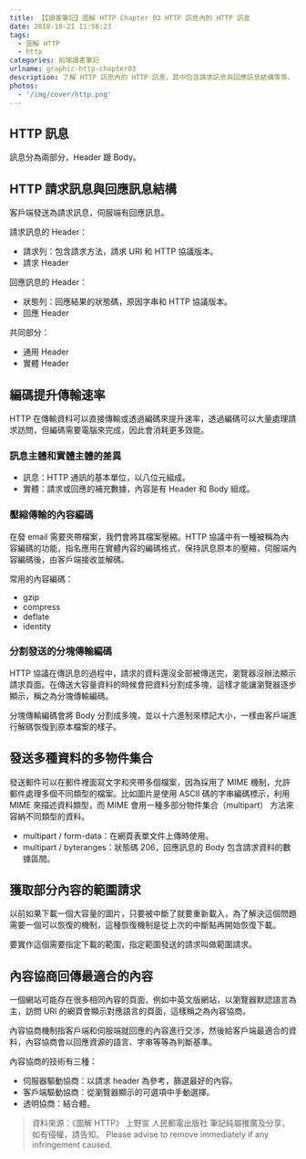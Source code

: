 ```yaml
---
title: 【【讀書筆記】圖解 HTTP Chapter 03 HTTP 訊息內的 HTTP 訊息
date: 2018-10-21 11:58:23
tags:
  - 圖解 HTTP
  - http
categories: 前端讀書筆記
urlname: graphic-http-chapter03
description: 了解 HTTP 訊息內的 HTTP 訊息，其中包含請求訊息與回應訊息結構等等。
photos:
  - '/img/cover/http.png'
---
```


<!--more-->

## HTTP 訊息

訊息分為兩部分，Header 跟 Body。

## HTTP 請求訊息與回應訊息結構

客戶端發送為請求訊息，伺服端有回應訊息。

請求訊息的 Header：

- 請求列：包含請求方法，請求 URI 和 HTTP 協議版本。
- 請求 Header

回應訊息的 Header：

- 狀態列：回應結果的狀態碼，原因字串和 HTTP 協議版本。
- 回應 Header

共同部分：

- 通用 Header
- 實體 Header

## 編碼提升傳輸速率

HTTP 在傳輸資料可以直接傳輸或透過編碼來提升速率，透過編碼可以大量處理請求訪問，但編碼需要電腦來完成，因此會消耗更多效能。

### 訊息主體和實體主體的差異

- 訊息：HTTP 通訊的基本單位，以八位元組成。
- 實體：請求或回應的補充數據，內容是有 Header 和 Body 組成。

### 壓縮傳輸的內容編碼

在發 email 需要夾帶檔案，我們會將其檔案壓縮。HTTP 協議中有一種被稱為內容編碼的功能，指名應用在實體內容的編碼格式，保持訊息原本的壓縮，伺服端內容編碼後，由客戶端接收並解碼。

常用的內容編碼：

- gzip
- compress
- deflate
- identity

### 分割發送的分塊傳輸編碼

HTTP 協議在傳訊息的過程中，請求的資料還沒全部被傳送完，瀏覽器沒辦法顯示請求頁面。在傳送大容量資料的時候會把資料分割成多塊，這樣才能讓瀏覽器逐步顯示，稱之為分塊傳輸編碼。

分塊傳輸編碼會將 Body 分割成多塊，並以十六進制來標記大小，一樣由客戶端進行解碼恢復到原本檔案的樣子。

## 發送多種資料的多物件集合

發送郵件可以在郵件裡面寫文字和夾帶多個檔案，因為採用了 MIME 機制，允許郵件處理多個不同類型的檔案。比如圖片是使用 ASCII 碼的字串編碼標示，利用 MIME 來描述資料類型，而 MIME 會用一種多部分物件集合（multipart） 方法來容納不同類型的資料。

- multipart / form-data：在網頁表單文件上傳時使用。
- multipart / byteranges：狀態碼 206，回應訊息的 Body 包含請求資料的數據區間。

## 獲取部分內容的範圍請求

以前如果下載一個大容量的圖片，只要被中斷了就要重新載入，為了解決這個問題需要一個可以恢復的機制，這種恢復機制是從上次的中斷點再開始恢復下載。

要實作這個需要指定下載的範圍，指定範圍發送的請求叫做範圍請求。

## 內容協商回傳最適合的內容

一個網站可能存在很多相同內容的頁面，例如中英文版網站，以瀏覽器默認語言為主，訪問 URI 的網頁會顯示對應語言的頁面，這樣稱之為內容協商。

內容協商機制指客戶端和伺服端就回應的內容進行交涉，然後給客戶端最適合的資料，內容協商會以回應資源的語言、字串等等為判斷基準。

內容協商的技術有三種：

- 伺服器驅動協商：以請求 header 為參考，篩選最好的內容。
- 客戶端驅動協商：從瀏覽器顯示的可選項中手動選擇。
- 透明協商：結合體。

> 資料來源：《圖解 HTTP》 上野宣 人民郵電出版社
> 筆記純屬推廣及分享，如有侵權，請告知。
> Please advise to remove immediately if any infringement caused.
